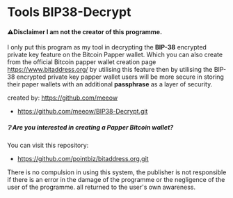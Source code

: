 # Tools BIP38-Decrypt

#### ⚠️Disclaimer I am not the creator of this programme.

I only put this program as my tool in decrypting the **BIP-38** encrypted private key feature on the Bitcoin Papper wallet. Which you can also create from the official Bitcoin papper wallet creation page https://www.bitaddress.org/ by utilising this feature then by utilising the BIP-38 encrypted private key papper wallet users will be more secure in storing their paper wallets with an additional **passphrase** as a layer of security.

created by: https://github.com/meeow
* https://github.com/meeow/BIP38-Decrypt.git

##### ❔ Are you interested in creating a Papper Bitcoin wallet?

You can visit this repository:
* https://github.com/pointbiz/bitaddress.org.git

There is no compulsion in using this system, the publisher is not responsible if there is an error in the damage of the programme or the negligence of the user of the programme. all returned to the user's own awareness.
